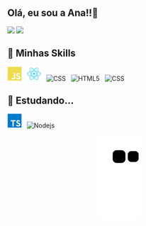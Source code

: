 ## Olá, eu sou a Ana!!👋
<!--
### 💅 Sobre mim
> Font-end é vida
- 🔭 I’m currently working on ...
- 🌱 I’m currently learning ...
- 👯 I’m looking to collaborate on ...
- 🤔 I’m looking for help with ...
- 💬 Ask me about ...
- 📫 How to reach me: ...
- 😄 Pronouns: ...
- ⚡ Fun fact: ...
- 🎓 Bacharelado em Ciência da Computação

-->
<div>
<img height="180em" src="https://github-readme-stats.vercel.app/api?username=Ana-Leao&show_icons=true&theme=shades-of-purple&include_all_commits=true&count_private=true"/>
<img height="180em" src="https://github-readme-stats.vercel.app/api/top-langs/?username=Ana-Leao&layout=compact&langs_count=7&theme=shades-of-purple"/>
</div>


## 🚀 Minhas Skills
<div>
  <img height="32" src="https://raw.githubusercontent.com/devicons/devicon/master/icons/javascript/javascript-plain.svg" alt="c"/>&nbsp;&nbsp;
  <img height="32" src="https://raw.githubusercontent.com/devicons/devicon/master/icons/react/react-original.svg" alt="Javascript"/>&nbsp;&nbsp;
  <img height="32" src="https://cdn.jsdelivr.net/gh/devicons/devicon/icons/tailwindcss/tailwindcss-plain.svg" alt="CSS"/>&nbsp;&nbsp;
  <img height="32" src="https://cdn.jsdelivr.net/gh/devicons/devicon/icons/html5/html5-original.svg" alt="HTML5"/>&nbsp;&nbsp;
  <img height="32" src="https://cdn.jsdelivr.net/gh/devicons/devicon/icons/css3/css3-original.svg" alt="CSS"/>&nbsp;&nbsp;
</div>

## 🤯 Estudando...
<div>
  <img height="32" src="https://raw.githubusercontent.com/devicons/devicon/master/icons/typescript/typescript-plain.svg" alt="Typescript"/>&nbsp;&nbsp;
  <img height="32" src="https://cdn.jsdelivr.net/gh/devicons/devicon/icons/nodejs/nodejs-original.svg" alt="Nodejs"/>&nbsp;&nbsp;
</div>

<div align="center"> 

  ![Snake animation](https://github.com/rafaballerini/rafaballerini/blob/output/github-contribution-grid-snake.svg)
</div>



